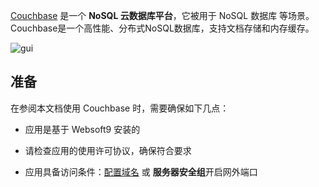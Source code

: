 [Couchbase](https://www.couchbase.com/) 是一个 **NoSQL 云数据库平台**，它被用于 NoSQL 数据库  等场景。Couchbase是一个高性能、分布式NoSQL数据库，支持文档存储和内存缓存。


![gui](https://libs.websoft9.com/Websoft9/DocsPicture/zh/couchbase/couchbase-gui-websoft9.png)


## 准备

在参阅本文档使用 Couchbase 时，需要确保如下几点：

- 应用是基于 Websoft9 安装的

- 请检查应用的使用许可协议，确保符合要求

- 应用具备访问条件：[配置域名](./domain-set) 或 **服务器安全组**开启网外端口